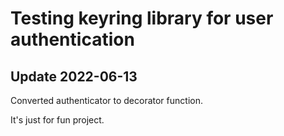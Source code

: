 # Testing keyring library for user authentication

## Update 2022-06-13
Converted authenticator to decorator function.

It's just for fun project.
